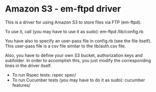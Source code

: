 # Amazon S3 - em-ftpd driver

This is a driver for using Amazon S3 to store files via FTP (em-ftpd).

To use it, call (you may have to use it as sudo):
em-ftpd /lib/config.rb

You have also to specify an user-pass file in config.rb (see the file
itself). This user-pass file is a csv file similar to the lib/auth.csv file.

Also, you have to define your own S3 bucket, authorization keys and subfolder.
In order to accomplish this, you just modify the corresponding lines in the driver itself.

* To run Rspec tests: rspec spec/
* To run Cucumber tests (you may have to do it as sudo): cucumber features/


